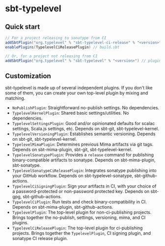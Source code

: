 # sbt-typelevel

## Quick start
```scala
// For a project releasing to sonatype from CI
addSbtPlugin("org.typelevel" % "sbt-typelevel-ci-release" % "<version>") // plugins.sbt
enablePlugins(TypelevelCiReleasePlugin) // build.sbt

// Or, for a project not releasing from CI
addSbtPlugin("org.typelevel" % "sbt-typelevel" % "<version>") // plugins.sbt
```

## Customization

sbt-typelevel is made up of several independent plugins. If you don't like some of them, you can create your own top-level plugin by mixing and matching.

- `NoPublishPlugin`: Straightforward no-publish settings. No dependencies.
- `TypelevelKernelPlugin`: Shared basic settings/utilities. No dependencies.
- `TypelevelSettingsPlugin`: Good and/or opinionated defaults for scalac settings, Scala.js settings, etc. Depends on sbt-git, sbt-typelevel-kernel.
- `TypelevelVersioningPlugin`: Establishes semantic versioning. Depends on sbt-git, sbt-typelevel-kernel.
- `TypelevelMimaPlugin`: Determines previous Mima artifacts via git tags. Depends on sbt-mima-plugin, sbt-git, sbt-typelevel-kernel.
- `TypelevelSonatypePlugin`: Provides a `release` command for publishing binary-compatible artifacts to sonatype. Depends on sbt-mima-plugin, sbt-sonatype.
- `TypelevelSonatypeCiReleasePlugin`: Integrates sonatype publishing into your GitHub workflow. Depends on sbt-typelevel-sonatype, sbt-github-actions.
- `TypelevelCiSigningPlugin`: Sign your artifacts in CI, with your choice of a password-protected or non-password protected key. Depends on sbt-gpg, sbt-github-actions.
- `TypelevelCiPlugin`: Run tests and check binary-compatibility in CI. Depends on sbt-mima-plugin, sbt-github-actions.
- `TypelevelPlugin`: The top-level plugin for non-ci-publishing projects. Brings together the no-publish, settings, versioning, mima, and CI plugins.
- `TypelevelCiReleasePlugin`: The top-level plugin for ci-publishing projects. Brings together the `TypelevelPlugin`, CI signing plugin, and sonatype CI release plugin.
